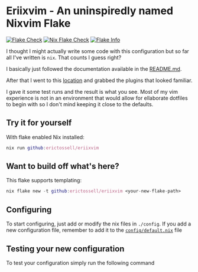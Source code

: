 # Eriixvim - An uninspiredly named Nixvim Flake

[![Flake Check](https://github.com/erictossell/eriixvim/actions/workflows/flake-check.yml/badge.svg?branch=main)](https://github.com/erictossell/eriixvim/actions/workflows/flake-check.yml)
[![Nix Flake Check](https://github.com/erictossell/eriixvim/actions/workflows/update.yml/badge.svg?branch=main)](https://github.com/erictossell/eriixvim/actions/workflows/update.yml)
[![Flake Info](https://github.com/erictossell/eriixvim/actions/workflows/flake-info.yml/badge.svg?branch=main)](https://github.com/erictossell/eriixvim/actions/workflows/flake-info.yml)

I thought I might actually write some code with this configuration but so far all I've written is `nix`. That counts I guess right?

I basically just followed the documentation available in the [README.md](https://github.com/nix-community/nixvim). 

After that I went to this [location](https://nix-community.github.io/nixvim/) and grabbed the plugins that looked familiar.

I gave it some test runs and the result is what you see. Most of my vim experience is not in an environment that would allow for ellaborate dotfiles to begin with so I don't mind keeping it close to the defaults. 

## Try it for yourself

With flake enabled Nix installed:
```nix
nix run github:erictossell/eriixvim
```

## Want to build off what's here?

This flake supports templating:

```nix
nix flake new -t github:erictossell/eriixvim <your-new-flake-path>
```

## Configuring

To start configuring, just add or modify the nix files in `./config`.
If you add a new configuration file, remember to add it to the
[`config/default.nix`](./config/default.nix) file

## Testing your new configuration

To test your configuration simply run the following command

